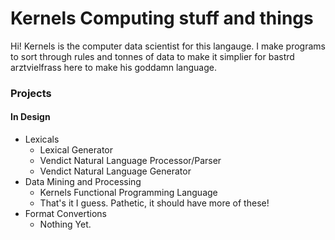 # Kernels Computing stuff and things

Hi! Kernels is the computer data scientist for this langauge. I make programs to sort through rules and tonnes of data to make it simplier for bastrd arztvielfrass here to make his goddamn language.

### Projects

#### In Design
* Lexicals
  * Lexical Generator
  * Vendict Natural Language Processor/Parser
  * Vendict Natural Language Generator
* Data Mining and Processing
  * Kernels Functional Programming Language
  * That's it I guess. Pathetic, it should have more of these!
* Format Convertions
  * Nothing Yet.
 
